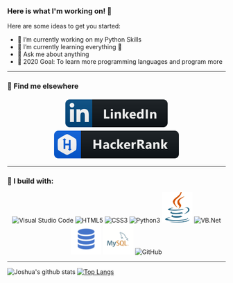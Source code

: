 ### Here is what I'm working on! 👋

Here are some ideas to get you started:

- 🔭 I’m currently working on my Python Skills
- 🌱 I’m currently learning everything 🤣
- 💬 Ask me about anything
- 🥅 2020 Goal: To learn more programming languages and program more

---

### 📢 Find me elsewhere

<p align="center">
  <a href="https://www.linkedin.com/in/joshua-nichols-513563122/">
    <img src="https://github.com/JoshuaNichols1/JoshuaNichols1/blob/master/svg/linkedin.svg" alt="LinkedIn" style="vertical-align:top; margin:4px">
  </a> 
  <a href="https://www.hackerrank.com/joshuajamesnich1?hr_r=1">
    <img src="https://github.com/JoshuaNichols1/JoshuaNichols1/blob/master/svg/hackerrank.svg" alt="HackerRank" style="vertical-align:top; margin:4px">
  </a>
<hr>

### 🚧 I build with:
<p align="center">
  <img alt="Visual Studio Code" width="70px" src="https://pbs.twimg.com/profile_images/1278357302601347072/BGZIBPH9_400x400.jpg" />
  <img alt="HTML5" width="70px" src="https://symbols-electrical.getvecta.com/stencil_25/37_html5.63ca2940ce.jpg" />
  <img alt="CSS3" width="70px" src="https://encrypted-tbn0.gstatic.com/images?q=tbn%3AANd9GcTqOXThy0yOFKarAr2oXNNlgkLY3TC4Yc5C5g&usqp=CAU" />
  <img alt="Python3" width="70px" src="https://pbs.twimg.com/profile_images/439154912719413248/pUBY5pVj_normal.png" />
  <img alt="Java8" width="70px" src="https://raw.githubusercontent.com/github/explore/80688e429a7d4ef2fca1e82350fe8e3517d3494d/topics/java/java.png" />
  <img alt="VB.Net" width="70px" src="https://icon-library.com/images/vb-net-icon/vb-net-icon-22.jpg" />
  <img alt="SQL" width="70px" src="https://raw.githubusercontent.com/github/explore/80688e429a7d4ef2fca1e82350fe8e3517d3494d/topics/sql/sql.png" />
  <img alt="MySQL" width="70px" src="https://raw.githubusercontent.com/github/explore/80688e429a7d4ef2fca1e82350fe8e3517d3494d/topics/mysql/mysql.png" />
  <img alt="GitHub" width="70px" src="https://github.githubassets.com/images/modules/logos_page/GitHub-Mark.png" />
</p><hr>

![Joshua's github stats](https://github-readme-stats.vercel.app/api?username=JoshuaNichols1&count_private=true&show_icons=true)
[![Top Langs](https://github-readme-stats.vercel.app/api/top-langs/?username=JoshuaNichols1&layout=compact)](https://github.com/JoshuaNichols1/github-readme-stats)
